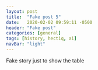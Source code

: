 ```yaml
---
layout: post
title:  "Fake post 5"
date:   2020-02-02 09:59:11 -0500
header: "Fake post"
categories: [general]
tags: [history, hectiq, ai]
navBar: "light"
---
```


Fake story just to show the table